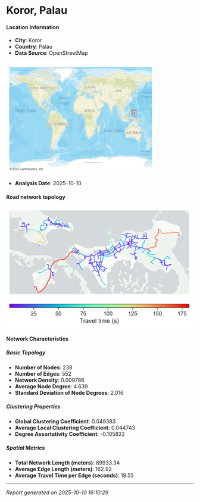 # Koror, Palau

#### Location Information

- **City**: Koror
- **Country**: Palau
- **Data Source**: OpenStreetMap
<img src="Koror_location.png" alt="Koror Location Map" width="400" />

- **Analysis Date**: 2025-10-10

#### Road network topology

<img src="Koror_network_map.png" alt="Koror Road Network Map" width="500"/>

#### Network Characteristics

##### Basic Topology

- **Number of Nodes**: 238
- **Number of Edges**: 552
- **Network Density**: 0.009786
- **Average Node Degree**: 4.639
- **Standard Deviation of Node Degrees**: 2.016

##### Clustering Properties

- **Global Clustering Coefficient**: 0.049383
- **Average Local Clustering Coefficient**: 0.044743
- **Degree Assortativity Coefficient**: -0.105822

##### Spatial Metrics

- **Total Network Length (meters)**: 89933.34
- **Average Edge Length (meters)**: 162.92
- **Average Travel Time per Edge (seconds)**: 19.55

---
*Report generated on 2025-10-10 16:10:29*
